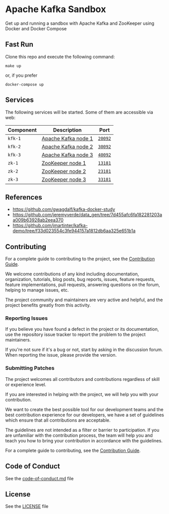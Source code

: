 # Apache Kafka Sandbox

Get up and running a sandbox with Apache Kafka and ZooKeeper using Docker and Docker Compose

## Fast Run

Clone this repo and execute the following command:

```
make up
```

or, if you prefer

```
docker-compose up
```

## Services

The following services will be started. Some of them are accessible via web:

| Component           | Description                                              | Port                               |
| ------------------- | -------------------------------------------------------- | ---------------------------------- |
| `kfk-1`             | [Apache Kafka node 1](https://solr.apache.org/)          | [`20092`](http://localhost:20092/) |
| `kfk-2`             | [Apache Kafka node 2](https://solr.apache.org/)          | [`30092`](http://localhost:30092/) |
| `kfk-3`             | [Apache Kafka node 3](https://solr.apache.org/)          | [`40092`](http://localhost:40092/) |
| `zk-1`              | [ZooKeeper node 1](https://zookeeper.apache.org/)        | [`13181`](http://localhost:13181/) |
| `zk-2`              | [ZooKeeper node 2](https://zookeeper.apache.org/)        | [`23181`](http://localhost:23181/) |
| `zk-3`              | [ZooKeeper node 3](https://zookeeper.apache.org/)        | [`33181`](http://localhost:33181/) |

## References

- https://github.com/gwagdalf/kafka-docker-study
- https://github.com/jeremyverde/data_gen/tree/7d455afc6fa182281203aa009b63928ab2eea370
- https://github.com/jmartinter/kafka-demo/tree/f33d023554c3fe944157a1812db6aa325e651b1a

## Contributing

For a complete guide to contributing to the project, see the [Contribution Guide](CONTRIBUTING.md).

We welcome contributions of any kind including documentation, organization, tutorials, blog posts, bug reports, issues, feature requests, feature implementations, pull requests, answering questions on the forum, helping to manage issues, etc.

The project community and maintainers are very active and helpful, and the project benefits greatly from this activity.

### Reporting Issues

If you believe you have found a defect in the project or its documentation, use the repository issue tracker to report the problem to the project maintainers.

If you're not sure if it's a bug or not, start by asking in the discussion forum. When reporting the issue, please provide the version.

### Submitting Patches

The project welcomes all contributors and contributions regardless of skill or experience level.

If you are interested in helping with the project, we will help you with your contribution.

We want to create the best possible tool for our development teams and the best contribution experience for our developers, we have a set of guidelines which ensure that all contributions are acceptable.

The guidelines are not intended as a filter or barrier to participation. If you are unfamiliar with the contribution process, the team will help you and teach you how to bring your contribution in accordance with the guidelines.

For a complete guide to contributing, see the [Contribution Guide](CONTRIBUTING.md).

## Code of Conduct

See the [code-of-conduct.md](./code-of-conduct.md) file

## License

See the [LICENSE](./LICENSE) file
